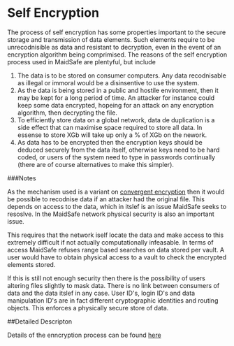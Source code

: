 # Self Encryption

The process of self encryption has some properties important to the secure storage and transmission of data elements. Such elements require to be unrecodnisible as data and resistant to decryption, even in the event of an encryption algorithm being comprimised. The reasons of the self encryption process used in MaidSafe are plentyful, but include

1. The data is to be stored on consumer computers. Any data recodnisable as illegal or immoral would be a disinsentive to use the system.
2. As the data is being stored in a public and hostile environment, then it may be kept for a long period of time. An attacker for instance could keep some data encrypted, hopeing for an attack on any encryption algorithm, then decrypting the file.
3. To efficiently store data on a global network, data de duplication is a side effect that can maximise space required to store all data. In essense to store XGb will take up only a % of XGb on the nework.
4. As data has to be encrypted then the encryption keys should be deduced securely from the data itself, otherwise keys need to be hard coded, or users of the system need to type in passwords continually (there are of course alternatives to make this simpler).

###Notes

As the mechanism used is a variant on [convergent encryption](http://en.wikipedia.org/wiki/Convergent_encryption) then it would be possible to recodnise data if an attacker had the original file. This depends on access to the data, which in itslef is an issue MaidSafe seeks to resoslve. In the MaidSafe network physical security is also an important issue.

This requires that the network iself locate the data and make access to this extremely difficult if not actually computationally infeasable. In terms of access MaidSafe refuses range based searches on data stored per vault. A user would have to obtain physical access to a vault to check the encrypted elements stored.

If this is still not enough security then there is the possibility of users altering files slightly to mask data. There is no link between consumers of data and the data itslef in any case. User ID's, login ID's and data manipulation ID's are in fact different cryptographic identities and routing objects. This enforces a physically secure store of data.

##Detailed Descripton

Details of the enncryption process can be found [here](https://github.com/maidsafe/MaidSafe-Encrypt/wiki/Documentation)

